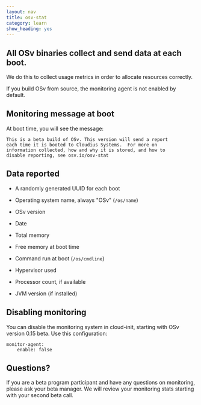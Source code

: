 ```yaml
---
layout: nav
title: osv-stat
category: learn
show_heading: yes
---
```


## All OSv binaries collect and send data at each boot.

We do this to collect usage metrics in order to allocate resources correctly.

If you build OSv from source, the monitoring agent is not enabled by default.

## Monitoring message at boot

At boot time, you will see the message:

```
This is a beta build of OSv. This version will send a report 
each time it is booted to Cloudius Systems.  For more on
information collected, how and why it is stored, and how to 
disable reporting, see osv.io/osv-stat
```

## Data reported

 * A randomly generated UUID for each boot

 * Operating system name, always "OSv" (`/os/name`)

 * OSv version

 * Date

 * Total memory

 * Free memory at boot time

 * Command run at boot (`/os/cmdline`)

 * Hypervisor used

 * Processor count, if available

 * JVM version (if installed)


## Disabling monitoring

You can disable the monitoring system in cloud-init, starting with OSv version 0.15 beta.  Use this configuration:

	monitor-agent:
		enable: false


## Questions?

If you are a beta program participant and have any questions on monitoring, please ask your beta manager.  We will review your monitoring stats starting with your second beta call.

